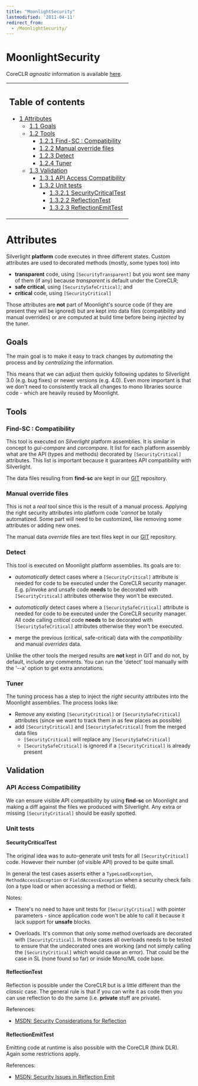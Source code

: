 ```yaml
---
title: "MoonlightSecurity"
lastmodified: '2011-04-11'
redirect_from:
  - /MoonlightSecurity/
---
```


MoonlightSecurity
=================

CoreCLR *agnostic* information is available [here](/Moonlight2CoreCLR).

<table>
<col width="100%" />
<tbody>
<tr class="odd">
<td align="left"><h2>Table of contents</h2>
<ul>
<li><a href="#attributes">1 Attributes</a>
<ul>
<li><a href="#goals">1.1 Goals</a></li>
<li><a href="#tools">1.2 Tools</a>
<ul>
<li><a href="#find-sc-compatibility">1.2.1 Find-SC : Compatibility</a></li>
<li><a href="#manual-override-files">1.2.2 Manual override files</a></li>
<li><a href="#detect">1.2.3 Detect</a></li>
<li><a href="#tuner">1.2.4 Tuner</a></li>
</ul></li>
<li><a href="#validation">1.3 Validation</a>
<ul>
<li><a href="#api-access-compatibility">1.3.1 API Access Compatibility</a></li>
<li><a href="#unit-tests">1.3.2 Unit tests</a>
<ul>
<li><a href="#securitycriticaltest">1.3.2.1 SecurityCriticalTest</a></li>
<li><a href="#reflectiontest">1.3.2.2 ReflectionTest</a></li>
<li><a href="#reflectionemittest">1.3.2.3 ReflectionEmitTest</a></li>
</ul></li>
</ul></li>
</ul></li>
</ul></td>
</tr>
</tbody>
</table>

Attributes
==========

Silverlight **platform** code executes in three different states. Custom attributes are used to decorated methods (mostly, some types too) into

-   **transparent** code, using `[SecurityTransparent]` but you wont see many of them (if any) because *transparent* is default under the CoreCLR;
-   **safe critical**, using `[SecuritySafeCritical]`; and
-   **critical** code, using `[SecurityCritical]`

Those attributes are **not** part of Moonlight's source code (if they are present they will be ignored) but are kept into data files (compatibility and manual overrides) or are computed at build time before being *injected* by the tuner.

Goals
-----

The main goal is to make it easy to track changes by *automating* the process and by *centralizing* the information.

This means that we can adjust them quickly following updates to Silverlight 3.0 (e.g. bug fixes) or newer versions (e.g. 4.0). Even more important is that we don't need to consistently track all changes to mono libraries source code - which are heavily reused by Moonlight.

Tools
-----

### Find-SC : Compatibility

This tool is executed on *Silverlight* platform assemblies. It is similar in concept to *gui-compare* and *corcompare*. It list for each platform assembly what are the API (types and methods) decorated by `[SecurityCritical]` attributes. This list is important because it guarantees API compatibility with Silverlight.

The data files resuling from **find-sc** are kept in our [GIT](https://github.com/mono/moon/tree/master/class/SecurityAttributes/compatibility) repository.

### Manual override files

This is not a *real* tool since this is the result of a manual process. Applying the right security attributes into platform code '*cannot* be totally automatized. Some part will need to be customized, like removing some attributes or adding new ones.

The manual data *override* files are text files kept in our [GIT](https://github.com/mono/moon/tree/master/class/SecurityAttributes/overrides/) repository.

### Detect

This tool is executed on Moonlight platform assemblies. Its goals are to:

-   *automatically* detect cases where a `[SecurityCritical]` attribute is needed for code to be executed under the CoreCLR security manager. E.g. p/invoke and unsafe code **needs** to be decorated with `[SecurityCritical]` attributes otherwise they won't be executed.

-   *automatically* detect cases where a `[SecuritySafeCritical]` attribute is needed for code to be executed under the CoreCLR security manager. All code calling *critical* code **needs** to be decorated with `[SecuritySafeCritical]` attributes otherwise they won't be executed.

-   merge the previous (critical, safe-critical) data with the *compatibility* and manual *overrides* data.

Unlike the other tools the merged results are **not** kept in GIT and do not, by default, include any comments. You can run the 'detect' tool manually with the '--a' option to get extra annotations.

### Tuner

The tuning process has a step to inject the *right* security attributes into the Moonlight assemblies. The process looks like:

-   Remove any existing `[SecurityCritical]` or `[SecuritySafeCritical]` attributes (since we want to track them in as few places as possible)
-   add `[SecurityCritical]` and `[SecuritySafeCritical]` from the merged data files
    -   `[SecurityCritical]` will replace any `[SecuritySafeCritical]`
    -   `[SecuritySafeCritical]` is ignored if a `[SecurityCritical]` is already present

Validation
----------

### API Access Compatibility

We can ensure visible API compatibility by using **find-sc** on Moonlight and making a diff against the files we produced with Silverlight. Any extra or missing `[SecurityCritical]` should be easily spotted.

### Unit tests

#### SecurityCriticalTest

The original idea was to auto-generate unit tests for all `[SecurityCritical]` code. However their number (of visible API) proved to be quite small.

In general the test cases asserts either a `TypeLoadException`, `MethodAccessException` or `FieldAccessException` when a security check fails (on a type load or when accessing a method or field).

Notes:

-   There's no need to have unit tests for `[SecurityCritical]` with pointer parameters - since application code won't be able to call it because it lack support for **unsafe** blocks.

-   Overloads. It's common that only some method overloads are decorated with `[SecurityCritical]`. In those cases all overloads needs to be tested to ensure that the undecorated ones are working (and not simply calling the `[SecurityCritical]` which would cause an error). That could be the case in SL (none found so far) or inside Mono/ML code base.

#### ReflectionTest

Reflection is possible under the CoreCLR but is a little different than the *classic* case. The general rule is that if you can write it as code then you can use reflection to do the same (i.e. **private** stuff are private).

References:

-   [MSDN: Security Considerations for Reflection](http://msdn.microsoft.com/en-us/library/stfy7tfc(VS.95).aspx)

#### ReflectionEmitTest

Emitting code at runtime is also possible with the CoreCLR (think DLR). Again some restrictions apply.

References:

-   [MSDN: Security Issues in Reflection Emit](http://msdn.microsoft.com/en-us/library/9syytdak(VS.95).aspx)

